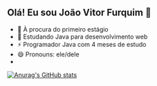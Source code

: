 ## Olá! Eu sou João Vitor Furquim  👋



- 🔭 À procura do primeiro estágio
- 🌱 Estudando Java para desenvolvimento web
- ⚡ Programador Java com 4 meses de estudo
- 😄 Pronouns: ele/dele
- 
[![Anurag's GitHub stats](https://github-readme-stats.vercel.app/api?username=JoaoVFB&show_icons=true)](https://github.com/JoaoVFB/github-readme-stats)
